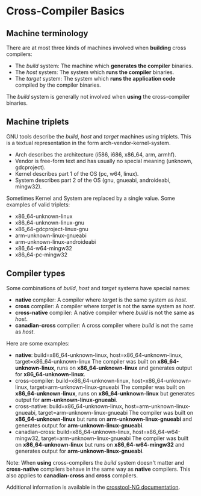 Cross-Compiler Basics
========

Machine terminology
-------------------
There are at most three kinds of machines involved when **building** cross
compilers:

- The _build_ system: The machine which **generates the compiler** binaries.
- The _host_ system: The system which **runs the compiler** binaries.
- The _target_ system: The system which **runs the application code** compiled
  by the compiler binaries.

The _build_ system is generally not involved when **using** the cross-compiler
binaries.

Machine triplets
----------------
GNU tools describe the _build_, _host_ and _target_ machines using
triplets. This is a textual representation in the form arch-vendor-kernel-system.

- Arch describes the architecture (i586, i686, x86_64, arm, armhf).
- Vendor is free-form text and has usually no special meaning (unknown, gdcproject).
- Kernel describes part 1 of the OS (pc, w64, linux).
- System describes part 2 of the OS (gnu, gnueabi, androideabi, mingw32).

Sometimes Kernel and System are replaced by a single value. Some examples of valid
triplets:

- x86_64-unknown-linux 
- x86_64-unknown-linux-gnu 
- x86_64-gdcproject-linux-gnu
- arm-unknown-linux-gnueabi
- arm-unknown-linux-androideabi
- x86_64-w64-mingw32
- x86_64-pc-mingw32

Compiler types
--------------
Some combinations of _build_, _host_ and _target_ systems have special names:

- **native** compiler: A compiler where _target_ is the same system as _host_.
- **cross** compiler: A compiler where _target_ is not the same system as _host_.
- **cross-native** compiler: A native compiler where _build_ is not the same as _host_.
- **canadian-cross** compiler: A cross compiler where _build_ is not the same as _host_.

Here are some examples:

- **native**: build=x86_64-unknown-linux, host=x86_64-unknown-linux, target=x86_64-unknown-linux
  The compiler was built on **x86_64-unknown-linux**, runs on **x86_64-unknown-linux**
  and generates output for **x86_64-unknown-linux**.
- cross-compiler: build=x86_64-unknown-linux, host=x86_64-unknown-linux, target=arm-unknown-linux-gnueabi
  The compiler was built on **x86_64-unknown-linux**, runs on **x86_64-unknown-linux**
  but generates output for **arm-unknown-linux-gnueabi**.
- cross-native: build=x86_64-unknown-linux, host=arm-unknown-linux-gnueabi, target=arm-unknown-linux-gnueabi
  The compiler was built on **x86_64-unknown-linux** but runs on **arm-unknown-linux-gnueabi**
  and generates output for **arm-unknown-linux-gnueabi**.
- canadian-cross: build=x86_64-unknown-linux, host=x86_64-w64-mingw32, target=arm-unknown-linux-gnueabi
  The compiler was built on **x86_64-unknown-linux** but runs on **x86_64-w64-mingw32** and
  generates output for **arm-unknown-linux-gnueabi**.

Note: When **using** cross-compilers the _build_ system doesn't matter
and **cross-native** compilers behave in the same way as **native** compilers.
This also applies to **canadian-cross** and **cross** compilers.

Additional information is available in the [crosstool-NG documentation][1].

[1]: https://github.com/crosstool-ng/crosstool-ng/blob/master/docs/6%20-%20Toolchain%20types.txt
